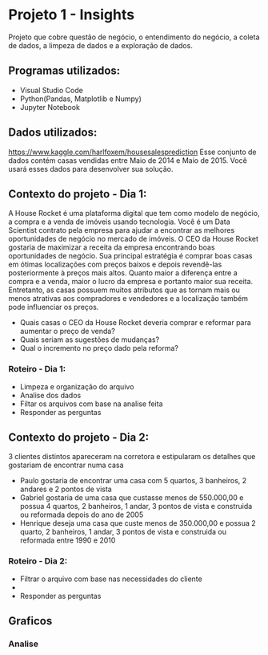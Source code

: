 # Projeto 1 - Insights

Projeto que cobre questão de negócio, o entendimento do negócio, a coleta de dados, a limpeza de dados e a exploração de dados.

## Programas utilizados: 
- Visual Studio Code
- Python(Pandas, Matplotlib e Numpy)
- Jupyter Notebook 

## Dados utilizados: 
https://www.kaggle.com/harlfoxem/housesalesprediction
Esse conjunto de dados contém casas vendidas entre Maio de 2014 e Maio de 2015. Você usará esses dados para desenvolver sua solução.

## Contexto do projeto - Dia 1: 
A House Rocket é uma plataforma digital que tem como modelo de negócio, a compra e a venda de imóveis usando tecnologia.
Você é um Data Scientist contrato pela empresa para ajudar a encontrar as melhores oportunidades de negócio no mercado de imóveis. O CEO da House Rocket gostaria de maximizar a receita da empresa encontrando boas oportunidades de negócio.
Sua principal estratégia é comprar boas casas em ótimas localizações com preços baixos e depois revendê-las posteriormente à preços mais altos. Quanto maior a diferença entre a compra e a venda, maior o lucro da empresa e portanto maior sua receita.
Entretanto, as casas possuem muitos atributos que as tornam mais ou menos atrativas aos compradores e vendedores e a localização também pode influenciar os preços.

- Quais casas o CEO da House Rocket deveria comprar e reformar para aumentar o preço de venda? 
- Quais seriam as sugestões de mudanças? 
- Qual o incremento no preço dado pela reforma? 

### Roteiro - Dia 1: 
- Limpeza e organização do arquivo 
- Analise dos dados
- Filtar os arquivos com base na analise feita 
- Responder as perguntas
 
## Contexto do projeto - Dia 2:
3 clientes distintos apareceram na corretora e estipularam os detalhes que gostariam de encontrar numa casa 

- Paulo gostaria de encontrar uma casa com 5 quartos, 3 banheiros, 2 andares e 2 pontos de vista
- Gabriel gostaria de uma casa que custasse menos de 550.000,00 e possua 4 quartos, 2 banheiros, 1 andar, 3 pontos de vista e construida ou reformada depois do ano de 2005 
- Henrique deseja uma casa que custe menos de 350.000,00 e possua 2 quarto, 2 banheiros, 1 andar, 3 pontos de vista e construida ou reformada  entre 1990 e 2010

### Roteiro - Dia 2: 
- Filtrar o arquivo com base nas necessidades do cliente 
- 
- Responder as perguntas

## Graficos 


### Analise
